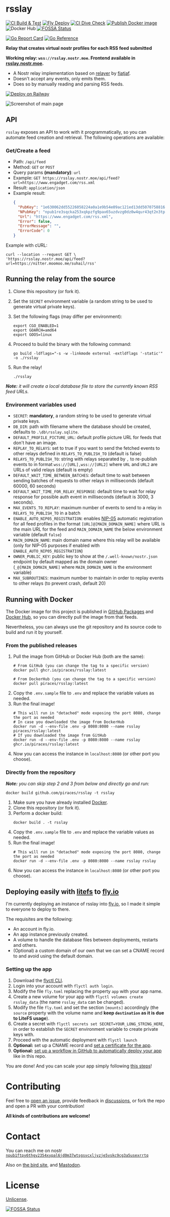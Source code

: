 # rsslay

[![CI Build & Test](https://github.com/piraces/rsslay/actions/workflows/main.yml/badge.svg)](https://github.com/piraces/rsslay/actions/workflows/main.yml)
[![Fly Deploy](https://github.com/piraces/rsslay/actions/workflows/fly.yml/badge.svg)](https://github.com/piraces/rsslay/actions/workflows/fly.yml)
[![CI Dive Check](https://github.com/piraces/rsslay/actions/workflows/dive-check.yml/badge.svg)](https://github.com/piraces/rsslay/actions/workflows/dive-check.yml)
[![Publish Docker image](https://github.com/piraces/rsslay/actions/workflows/docker-publish.yml/badge.svg)](https://github.com/piraces/rsslay/actions/workflows/docker-publish.yml)
![Docker Hub](https://img.shields.io/docker/pulls/piraces/rsslay?logo=docker)
[![FOSSA Status](https://app.fossa.com/api/projects/git%2Bgithub.com%2Fpiraces%2Frsslay.svg?type=shield)](https://app.fossa.com/projects/git%2Bgithub.com%2Fpiraces%2Frsslay?ref=badge_shield)

[![Go Report Card](https://goreportcard.com/badge/github.com/piraces/rsslay)](https://goreportcard.com/report/github.com/piraces/rsslay)
[![Go Reference](https://pkg.go.dev/badge/github.com/piraces/rsslay.svg)](https://pkg.go.dev/github.com/piraces/rsslay)

**Relay that creates virtual nostr profiles for each RSS feed submitted**

**Working relay: `wss://rsslay.nostr.moe`. Frontend available in [rsslay.nostr.moe](https://rsslay.nostr.moe).**

  - A Nostr relay implementation based on [relayer](https://github.com/fiatjaf/relayer/) by [fiatjaf](https://fiatjaf.com).
  - Doesn't accept any events, only emits them.
  - Does so by manually reading and parsing RSS feeds.

[![Deploy on Railway](https://railway.app/button.svg)](https://railway.app/new/template/UDf6vC?referralCode=Zbo_gO)

![Screenshot of main page](screenshot.png)

## API

`rsslay` exposes an API to work with it programmatically, so you can automate feed creation and retrieval.
The following operations are available:

### Get/Create a feed

- Path: `/api/feed`
- Method: `GET` or `POST`
- Query params **(mandatory)**: `url`
- Example: `GET https://rsslay.nostr.moe/api/feed?url=https://www.engadget.com/rss.xml`
- Result: `application/json`
- Example result: 
   ```json
   {
     "PubKey": "1e630062dd55226058224a0a1e9b54e09ac121ed13dd5070758816a9c561aeab",
     "NPubKey": "npub1re3sqcka253xqkpzfg9pax65uzdvzg0dz0w4qur43qt2n3tp464sswsn92",
     "Url": "https://www.engadget.com/rss.xml",
     "Error": false,
     "ErrorMessage": "", 
     "ErrorCode": 0
   }
   ```

Example with cURL:
```shell
curl --location --request GET \ 
'https://rsslay.nostr.moe/api/feed?url=https://nitter.moomoo.me/suhail/rss'
```

## Running the relay from the source

1. Clone this repository (or fork it).
2. Set the `SECRET` environment variable (a random string to be used to generate virtual private keys).
3. Set the following flags (may differ per environment):
    ```shell
    export CGO_ENABLED=1
    export GOARCH=amd64
    export GOOS=linux
    ```
4. Proceed to build the binary with the following command:
    ```shell
    go build -ldflags="-s -w -linkmode external -extldflags '-static'" -o ./rsslay
    ```

5. Run the relay!
    ```shell
    ./rsslay
    ```

_**Note:** it will create a local database file to store the currently known RSS feed URLs._

### Environment variables used
- `SECRET`: **mandatory**, a random string to be used to generate virtual private keys.
- `DB_DIR`: path with filename where the database should be created, defaults to `.\db\rsslay.sqlite`.
- `DEFAULT_PROFILE_PICTURE_URL`: default profile picture URL for feeds that don't have an image.
- `REPLAY_TO_RELAYS`: set to true if you want to send the fetched events to other relays defined in `RELAYS_TO_PUBLISH_TO` (default is false)
- `RELAYS_TO_PUBLISH_TO`: string with relays separated by `,` to re-publish events to in format `wss://[URL],wss://[URL2]` where `URL` and `URL2` are URLs of valid relays (default is empty)
- `DEFAULT_WAIT_TIME_BETWEEN_BATCHES`: default time to wait between sending batches of requests to other relays in milliseconds (default 60000, 60 seconds)
- `DEFAULT_WAIT_TIME_FOR_RELAY_RESPONSE`: default time to wait for relay response for possible auth event in milliseconds (default is 3000, 3 seconds).
- `MAX_EVENTS_TO_REPLAY`: maximum number of events to send to a relay in `RELAYS_TO_PUBLISH_TO` in a batch
- `ENABLE_AUTO_NIP05_REGISTRATION`: enables [NIP-05](https://github.com/nostr-protocol/nips/blob/master/05.md) automatic registration for all feed profiles in the format `[URL]@[MAIN_DOMAIN_NAME]` where URL is the main URL for the feed and `MAIN_DOMAIN_NAME` the below environment variable (default `false`)
- `MAIN_DOMAIN_NAME`: main domain name where this relay will be available (only for NIP-05 purposes if enabled with `ENABLE_AUTO_NIP05_REGISTRATION`)
- `OWNER_PUBLIC_KEY`: public key to show at the `/.well-known/nostr.json` endpoint by default mapped as the domain owner (`_@[MAIN_DOMAIN_NAME]` where `MAIN_DOMAIN_NAME` is the environment variable)
- `MAX_SUBROUTINES`: maximum number to maintain in order to replay events to other relays (to prevent crash, default 20)

## Running with Docker

The Docker image for this project is published in [GitHub Packages](https://github.com/piraces/rsslay/pkgs/container/rsslay) and [Docker Hub](https://hub.docker.com/r/piraces/rsslay), so you can directly
pull the image from that feeds.

Nevertheless, you can always use the git repository and its source code to build and run it by yourself.

### From the published releases

1. Pull the image from GitHub or Docker Hub (both are the same):
   ```shell
   # From GitHub (you can change the tag to a specific version)
   docker pull ghcr.io/piraces/rsslay:latest
   ```
   ```shell
   # From DockerHub (you can change the tag to a specific version)
   docker pull piraces/rsslay:latest
   ```
2. Copy the `.env.sample` file to `.env` and replace the variable values as needed.
3. Run the final image!
   ```shell
   # This will run in "detached" mode exposing the port 8080, change the port as needed
   # In case you downloaded the image from DockerHub
   docker run -d --env-file .env -p 8080:8080 --name rsslay piraces/rsslay:latest
   # If you downloaded the image from GitHub
   docker run -d --env-file .env -p 8080:8080 --name rsslay ghcr.io/piraces/rsslay:latest
   ```
4. Now you can access the instance in `localhost:8080` (or other port you choose).

### Directly from the repository

_**Note:** you can skip step 2 and 3 from below and directly go and run:_
```shell
docker build github.com/piraces/rsslay -t rsslay
```

1. Make sure you have already installed [Docker](https://docs.docker.com/engine/install/).
2. Clone this repository (or fork it).
3. Perform a docker build:
   ```shell
   docker build . -t rsslay
   ```
4. Copy the `.env.sample` file to `.env` and replace the variable values as needed.
5. Run the final image!
   ```shell
   # This will run in "detached" mode exposing the port 8080, change the port as needed
   docker run -d --env-file .env -p 8080:8080 --name rsslay rsslay
   ```
6. Now you can access the instance in `localhost:8080` (or other port you choose).

## Deploying easily with [litefs](https://fly.io/docs/litefs/getting-started/) to [fly.io](https://fly.io/)

I'm currently deploying an instance of rsslay into [fly.io](https://fly.io/), so I made it simple to 
everyone to deploy to there.

The requisites are the following:
- An account in fly.io.
- An app instance previously created.
- A volume to handle the database files between deployments, restarts and others.
- (Optional) a custom domain of our own that we can set a CNAME record to and avoid using the default domain.

### Setting up the app

1. Download the [flyctl CLI](https://fly.io/docs/hands-on/install-flyctl/).
2. Login into your account with `flyctl auth login`.
3. Modify the file `fly.toml` replacing the property `app` with your app name.
4. Create a new volume for your app with `flyctl volumes create rsslay_data` (the name `rsslay_data` can be changed).
5. Modify the file `fly.toml` and set the section `[mounts]` accordingly (the `source` property with the volume name and **keep `destination` as it is due to LiteFS usage**).
6. Create a secret with `flyctl secrets set SECRET=YOUR_LONG_STRING_HERE`, in order to establish the `SECRET` environment variable to create private keys with.
7. Proceed with the automatic deployment with `flyctl launch`
8. **Optional:** set up a CNAME record and [set a certificate for the app](https://fly.io/docs/app-guides/custom-domains-with-fly/#creating-a-custom-domain-on-fly-manually).
9. **Optional:** [set up a workflow in GitHub to automatically deploy your app](https://fly.io/docs/app-guides/continuous-deployment-with-github-actions/) like in this repo.

You are done! And you can scale your app simply following [this steps](https://fly.io/docs/litefs/example/#scaling-up-your-app)!

# Contributing

Feel free to [open an issue](https://github.com/piraces/rsslay/issues/new), provide feedback in [discussions](https://github.com/piraces/rsslay/discussions), or fork the repo and open a PR with your contribution!

**All kinds of contributions are welcome!**

# Contact

You can reach me on nostr [`npub1ftpy6thgy2354xypal6jd0m37wtsgsvcxljvzje5vskc9cg3a5usexrrtq`](https://snort.social/p/npub1ftpy6thgy2354xypal6jd0m37wtsgsvcxljvzje5vskc9cg3a5usexrrtq)

Also on [the bird site](https://twitter.com/piraces_), and [Mastodon](https://hachyderm.io/@piraces).

# License

[Unlicense](https://unlicense.org).



[![FOSSA Status](https://app.fossa.com/api/projects/git%2Bgithub.com%2Fpiraces%2Frsslay.svg?type=large)](https://app.fossa.com/projects/git%2Bgithub.com%2Fpiraces%2Frsslay?ref=badge_large)